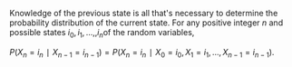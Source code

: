 Knowledge of the previous state is all that's necessary to determine the probability distribution of the current state.
For any positive integer $n$ and possible states $i_0, i_1, …, ,i_n$​ of the random variables,

$P(X_n=i_n∣X_{n−1}=i_{n−1})=P(X_n=i_n∣X_0=i_0, X_1=i_1, …, X_{n−1}=i_{n−1})$.